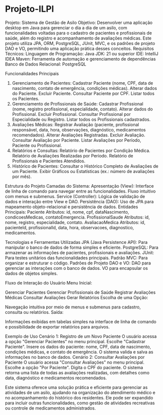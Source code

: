 ﻿# Projeto-ILPI
 
Projeto: Sistema de Gestão de Asilo
Objetivo: Desenvolver uma aplicação desktop em Java para gerenciar o dia a dia de um asilo, com funcionalidades voltadas para o cadastro de pacientes e profissionais de saúde, além do registro e acompanhamento de avaliações médicas. Este projeto utiliza JPA, ORM, PostgreSQL, JUnit, MVC, e os padrões de projeto DAO e VO, permitindo uma aplicação prática desses conceitos.
Requisitos Técnicos:
Linguagem de Programação: Java
JDK: 21 ou superior
IDE: IntelliJ IDEA
Maven: Ferramenta de automação e gerenciamento de dependências
Banco de Dados Relacional: PostgreSQL

Funcionalidades Principais
1. Gerenciamento de Pacientes:
Cadastrar Paciente (nome, CPF, data de nascimento, contato de emergência, condições médicas).
Alterar dados do Paciente.
Excluir Paciente.
Consultar Paciente por CPF.
Listar todos os Pacientes.
2. Gerenciamento de Profissionais de Saúde:
Cadastrar Profissional (nome, registro profissional, especialidade, contato).
Alterar dados do Profissional.
Excluir Profissional.
Consultar Profissional por Especialidade ou Registro.
Listar todos os Profissionais cadastrados.
3. Avaliações Médicas:
Registrar Avaliação (paciente, profissional responsável, data, hora, observações, diagnóstico, medicamentos recomendados).
Alterar Avaliações Registradas.
Excluir Avaliação.
Consultar Avaliação por Paciente.
Listar Avaliações por Período, Paciente ou Profissional.
4. Relatórios e Consultas:
Relatório de Pacientes por Condição Médica.
Relatório de Avaliações Realizadas por Período.
Relatório de Profissionais e Pacientes Atendidos.
5. Histórico de Pacientes:
Consultar o Histórico Completo de Avaliações de um Paciente.
Exibir Gráficos ou Estatísticas (ex.: número de avaliações por mês).

Estrutura do Projeto
Camadas do Sistema:
Apresentação (View):
Interface de linha de comando para navegar entre as funcionalidades.
Fluxo intuitivo com menus e submenus.
Service (Controller):
Lógica de validação de dados e interação entre View e DAO.
Persistência (DAO):
Uso de JPA para mapeamento objeto-relacional e persistência de dados.
Entidades Principais:
Paciente
Atributos: id, nome, cpf, dataNascimento, condicoesMedicas, contatoEmergencia.
ProfissionalSaude
Atributos: id, nome, registro, especialidade, contato.
AvaliacaoMedica
Atributos: id, pacienteId, profissionalId, data, hora, observacoes, diagnostico, medicamentos.

Tecnologias e Ferramentas Utilizadas
JPA (Java Persistence API): Para manipular o banco de dados de forma simples e eficiente.
PostgreSQL: Para armazenar as informações de pacientes, profissionais e avaliações.
JUnit: Para testes unitários das funcionalidades principais.
Padrão MVC: Para organizar e estruturar o código.
Padrões de Projeto DAO e VO:
DAO para gerenciar as interações com o banco de dados.
VO para encapsular os dados de objetos simples.

Fluxo de Interação do Usuário
Menu Inicial:


Gerenciar Pacientes
Gerenciar Profissionais de Saúde
Registrar Avaliações Médicas
Consultar Avaliações
Gerar Relatórios
Escolha de uma Opção:


Navegação intuitiva por meio de menus e submenus para cadastro, consulta ou relatórios.
Saída:


Informações exibidas em tabelas simples na interface de linha de comando e possibilidade de exportar relatórios para arquivos.

Exemplo de Uso
Cenário 1: Registro de um Novo Paciente
O usuário acessa a opção "Gerenciar Pacientes" no menu principal.
Escolhe "Cadastrar Paciente".
Insere os dados do paciente: nome, CPF, data de nascimento, condições médicas, e contato de emergência.
O sistema valida e salva as informações no banco de dados.
Cenário 2: Consultar Avaliações por Paciente
O usuário acessa "Consultar Avaliações" no menu principal.
Escolhe a opção "Por Paciente".
Digita o CPF do paciente.
O sistema retorna uma lista de todas as avaliações realizadas, com detalhes como data, diagnóstico e medicamentos recomendados.

Este sistema oferece uma solução prática e eficiente para gerenciar as atividades de um asilo, ajudando na organização do atendimento médico e no acompanhamento do histórico dos residentes. Ele pode ser expandido para incluir outras funcionalidades, como gestão de atividades recreativas ou controle de medicamentos administrados.
